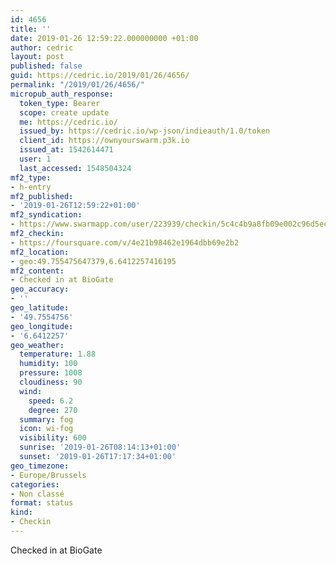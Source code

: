 ```yaml
---
id: 4656
title: ''
date: 2019-01-26 12:59:22.000000000 +01:00
author: cedric
layout: post
published: false
guid: https://cedric.io/2019/01/26/4656/
permalink: "/2019/01/26/4656/"
micropub_auth_response:
  token_type: Bearer
  scope: create update
  me: https://cedric.io/
  issued_by: https://cedric.io/wp-json/indieauth/1.0/token
  client_id: https://ownyourswarm.p3k.io
  issued_at: 1542614471
  user: 1
  last_accessed: 1548504324
mf2_type:
- h-entry
mf2_published:
- '2019-01-26T12:59:22+01:00'
mf2_syndication:
- https://www.swarmapp.com/user/223939/checkin/5c4c4b9a8fb09e002c96d5ec
mf2_checkin:
- https://foursquare.com/v/4e21b98462e1964dbb69e2b2
mf2_location:
- geo:49.755475647379,6.6412257416195
mf2_content:
- Checked in at BioGate
geo_accuracy:
- ''
geo_latitude:
- '49.7554756'
geo_longitude:
- '6.6412257'
geo_weather:
  temperature: 1.88
  humidity: 100
  pressure: 1008
  cloudiness: 90
  wind:
    speed: 6.2
    degree: 270
  summary: fog
  icon: wi-fog
  visibility: 600
  sunrise: '2019-01-26T08:14:13+01:00'
  sunset: '2019-01-26T17:17:34+01:00'
geo_timezone:
- Europe/Brussels
categories:
- Non classé
format: status
kind:
- Checkin
---
```

Checked in at BioGate